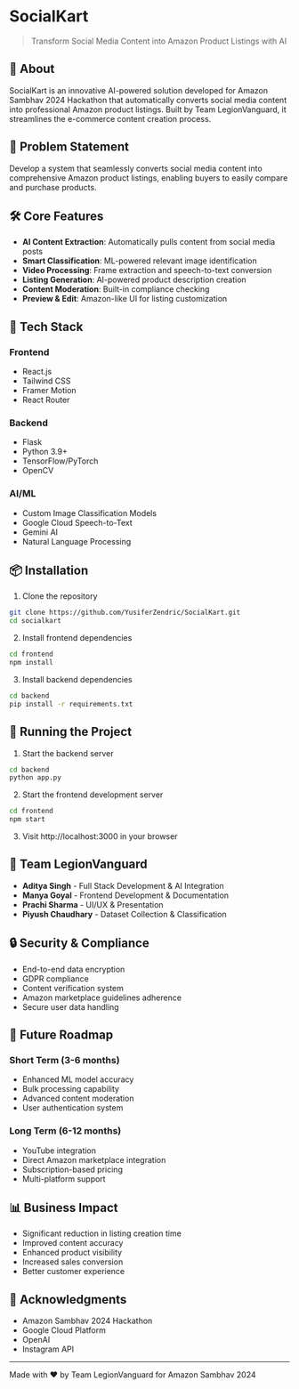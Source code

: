 # SocialKart

> Transform Social Media Content into Amazon Product Listings with AI

## 🌟 About

SocialKart is an innovative AI-powered solution developed for Amazon Sambhav 2024 Hackathon that automatically converts social media content into professional Amazon product listings. Built by Team LegionVanguard, it streamlines the e-commerce content creation process.

## 🎯 Problem Statement

Develop a system that seamlessly converts social media content into comprehensive Amazon product listings, enabling buyers to easily compare and purchase products.

## 🛠️ Core Features

- **AI Content Extraction**: Automatically pulls content from social media posts
- **Smart Classification**: ML-powered relevant image identification
- **Video Processing**: Frame extraction and speech-to-text conversion
- **Listing Generation**: AI-powered product description creation
- **Content Moderation**: Built-in compliance checking
- **Preview & Edit**: Amazon-like UI for listing customization

## 🔧 Tech Stack

### Frontend
- React.js
- Tailwind CSS
- Framer Motion
- React Router

### Backend
- Flask
- Python 3.9+
- TensorFlow/PyTorch
- OpenCV

### AI/ML
- Custom Image Classification Models
- Google Cloud Speech-to-Text
- Gemini AI
- Natural Language Processing

## 📦 Installation

1. Clone the repository
```bash
git clone https://github.com/YusiferZendric/SocialKart.git
cd socialkart
```
2. Install frontend dependencies
```bash
cd frontend
npm install
```
3. Install backend dependencies
```bash
cd backend
pip install -r requirements.txt
```
## 🚀 Running the Project

1. Start the backend server
```bash
cd backend
python app.py
```
2. Start the frontend development server
```bash
cd frontend
npm start
```

3. Visit http://localhost:3000 in your browser

## 🤝 Team LegionVanguard

- **Aditya Singh** - Full Stack Development & AI Integration
- **Manya Goyal** - Frontend Development & Documentation
- **Prachi Sharma** - UI/UX & Presentation
- **Piyush Chaudhary** - Dataset Collection & Classification

## 🔒 Security & Compliance

- End-to-end data encryption
- GDPR compliance
- Content verification system
- Amazon marketplace guidelines adherence
- Secure user data handling

## 🎯 Future Roadmap

### Short Term (3-6 months)
- Enhanced ML model accuracy
- Bulk processing capability
- Advanced content moderation
- User authentication system

### Long Term (6-12 months)
- YouTube integration
- Direct Amazon marketplace integration
- Subscription-based pricing
- Multi-platform support

## 📊 Business Impact

- Significant reduction in listing creation time
- Improved content accuracy
- Enhanced product visibility
- Increased sales conversion
- Better customer experience

## 🙏 Acknowledgments

- Amazon Sambhav 2024 Hackathon
- Google Cloud Platform
- OpenAI
- Instagram API

---
Made with ❤️ by Team LegionVanguard for Amazon Sambhav 2024
